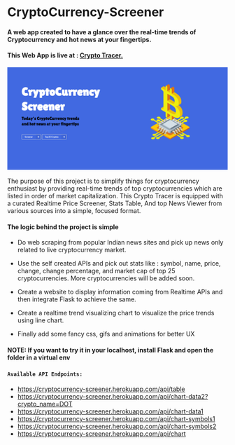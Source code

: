 # CryptoCurrency-Screener
#### A web app created to have a glance over the real-time trends of Cryptocurrency and hot news at your fingertips.

#### This Web App is live at : [Crypto Tracer.](https://cryptocurrency-screener.herokuapp.com/)

![cover_page](static/images/cover.png)

The purpose of this project is to simplify things for cryptocurrency enthusiast by providing real-time trends of top cryptocurrencies which are listed in order of market capitalization. This Crypto Tracer is equipped with a curated Realtime Price Screener, Stats Table, And top News Viewer from various sources into a simple, focused format.

#### The logic behind the project is simple

* Do web scraping from popular Indian news sites and pick up news only related to live cryptocurrency market.

* Use the self created APIs and pick out stats like : symbol, name, price, change, change percentage, and market cap of top 25 cryptocurrencies. More cryptocurrencies will be added soon.

* Create a website to display information coming from Realtime APIs and then integrate Flask to achieve the same.

* Create a realtime trend visualizing chart to visualize the price trends using line chart.

* Finally add some fancy css, gifs and animations for better UX

#### NOTE: If you want to try it in your localhost, install Flask and open the folder in a virtual env

#### `Available API Endpoints:`

* https://cryptocurrency-screener.herokuapp.com/api/table
* https://cryptocurrency-screener.herokuapp.com/api/chart-data2?crypto_name=DOT
* https://cryptocurrency-screener.herokuapp.com/api/chart-data1
* https://cryptocurrency-screener.herokuapp.com/api/chart-symbols1
* https://cryptocurrency-screener.herokuapp.com/api/chart-symbols2
* https://cryptocurrency-screener.herokuapp.com/api/chart

